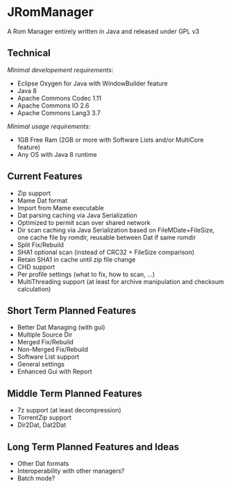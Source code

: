 # JRomManager

A Rom Manager entirely written in Java and released under GPL v3

## Technical
_Minimal developement requirements_:
- Eclipse Oxygen for Java with WindowBuilder feature
- Java 8
- Apache Commons Codec 1.11
- Apache Commons IO 2.6
- Apache Commons Lang3 3.7

_Minimal usage requirements_:
- 1GB Free Ram (2GB or more with Software Lists and/or MultiCore feature)
- Any OS with Java 8 runtime

## Current Features
- Zip support
- Mame Dat format
- Import from Mame executable
- Dat parsing caching via Java Serialization
- Optimized to permit scan over shared network
- Dir scan caching via Java Serialization based on FileMDate+FileSize, one cache file by romdir, reusable between Dat if same romdir
- Split Fix/Rebuild
- SHA1 optional scan (instead of CRC32 + FileSize comparison)
- Retain SHA1 in cache until zip file change
- CHD support
- Per profile settings (what to fix, how to scan, ...)
- MultiThreading support (at least for archive manipulation and checksum calculation)

## Short Term Planned Features
- Better Dat Managing (with gui)
- Multiple Source Dir
- Merged Fix/Rebuild
- Non-Merged Fix/Rebuild
- Software List support
- General settings
- Enhanced Gui with Report

## Middle Term Planned Features
- 7z support (at least decompression)
- TorrentZip support
- Dir2Dat, Dat2Dat

## Long Term Planned Features and Ideas
- Other Dat formats
- Interoperability with other managers?
- Batch mode?

